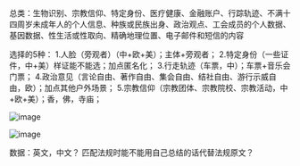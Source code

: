 总类：生物识别、宗教信仰、特定身份、医疗健康、金融账户、行踪轨迹、不满十四周岁未成年人的个人信息、种族或民族出身、政治观点、工会成员的个人数据、基因数据、性生活或性取向、精确地理位置、电子邮件和短信的内容

选择的5种：
1.人脸（旁观者）（中+欧+美）；主体+旁观者；
2.特定身份（一些证件，中+美）样证能不能选；加点匿名化；
3.行走轨迹（车票，中）；车票+音乐会门票；
4.政治意见（言论自由、著作自由、集会自由、结社自由、游行示威自由，欧）；加点其他户外场景；
5.宗教信仰（宗教团体、宗教院校、宗教活动，中+欧+美）；香，佛，寺庙；

![image](https://user-images.githubusercontent.com/86655336/222965793-be1b60c4-a256-457a-8d7c-bb06aa97bcbe.png)

![image](https://user-images.githubusercontent.com/86655336/223051215-9eb5e4b3-3967-4d86-980a-f6bf76e85b2a.png)

数据：英文，中文？
匹配法规时能不能用自己总结的话代替法规原文？
